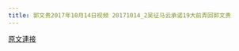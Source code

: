 ```yaml
---
title: 郭文贵2017年10月14日视频 20171014_2吴征马云承诺19大前弄回郭文贵
---
```


[原文連接](https://gnews.org/ThreadView/53476936)


